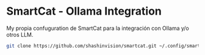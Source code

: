 # SmartCat - Ollama Integration

My propia confuguration de SmartCat para la integración con Ollama y/o otros LLM.

```bash
git clone https://github.com/shashinvision/smartcat.git ~/.config/smartcat
```

